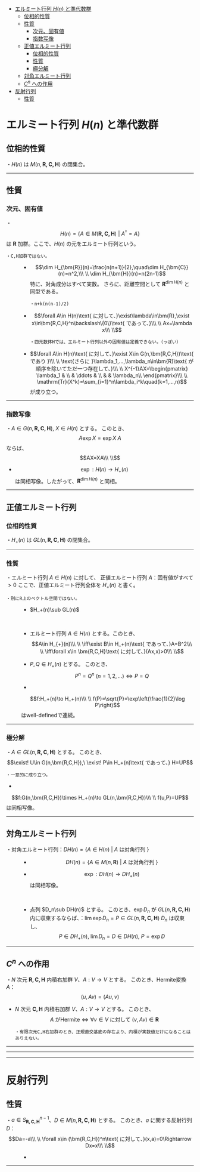 
- [エルミート行列 $H(n)$ と準代数群](#エルミート行列-hn-と準代数群)
  - [位相的性質](#位相的性質)
  - [性質](#性質)
    - [次元、固有値](#次元固有値)
    - [指数写像](#指数写像)
  - [正値エルミート行列](#正値エルミート行列)
    - [位相的性質](#位相的性質-1)
    - [性質](#性質-1)
    - [極分解](#極分解)
  - [対角エルミート行列](#対角エルミート行列)
  - [$C^n$ への作用](#cn-への作用)
- [反射行列](#反射行列)
  - [性質](#性質-2)



# エルミート行列 $H(n)$ と準代数群

## 位相的性質

・$H(n)$ は $M(n,\bm{R,C,H})$ の閉集合。

---

## 性質

### 次元、固有値

<dl><dt>

・$$H(n)=\{A\in M(\bm{R,C,H})\ |\ A^{\dag}=A\}$$は $\bm{R}$ 加群。ここで、$H(n)$ の元をエルミート行列という。

    ・C,H加群ではない。

</dt><dd>

- $$\dim H_{\bm{R}}(n)=\frac{n(n+1)}{2},\quad\dim H_{\bm{C}}(n)=n^2,\\\ \\
\dim H_{\bm{H}}(n)=n(2n-1)$$特に、対角成分はすべて実数。
さらに、距離空間として $\bm{R}^{\dim H(n)}$ と同型である。

      ・n+k(n(n-1)/2)

- $$\forall A\in H(n)\text{ に対して、}\exist\lambda\in\bm{R},\exist x\in\bm{R,C,H}^n\backslash\{0\}\text{ であって、}\\\ \\
Ax=\lambda x\\\ \\$$

      ・四元数体Hでは、エルミート行列以外の固有値は定義できない。（っぽい）

- $$\forall A\in H(n)\text{ に対して、}\exist X\in G(n,\bm{R,C,H})\text{ であり }\\\ \\
\text{さらに }\lambda_1,...,\lambda_n\in\bm{R}\text{ が順序を除いてただ一つ存在して、}\\\ \\
X^{-1}AX=\begin{pmatrix}
\lambda_1 & \\
 & \ddots & \\
 & & \lambda_n\\
\end{pmatrix}\\\ \\
\mathrm{Tr}(X^k)=\sum_{i=1}^n\lambda_i^k\quad(k=1,...,n)$$が成り立つ。


</dd></dl> 

---

### 指数写像

・$A\in G(n,\bm{R,C,H}),\ X\in H(n)$ とする。
このとき、
$$A\exp X=\exp X\ A$$ならば、
$$AX=XA\\\ \\$$

- $$\exp:H(n)\to H_+(n)$$は同相写像。したがって、$\bm{R}^{\dim H(n)}$ と同相。



---

## 正値エルミート行列

### 位相的性質

・$H_+(n)$ は $GL(n,\bm{R,C,H})$ の閉集合。

---

### 性質

<dl><dt>

・エルミート行列 $A\in H(n)$ に対して、
正値エルミート行列 $A$：固有値がすべて $>0$
ここで、正値エルミート行列全体を $H_{+}(n)$ と書く。

    ・別にR上のベクトル空間ではない。

</dt><dd>

- $H_+(n)\sub GL(n)$
<br>

- エルミート行列 $A\in H(n)$ とする。このとき、
$$A\in H_{+}(n)\\\ \\
\iff\exist B\in H_+(n)\text{ であって、}A=B^2\\\ \\
\iff\forall x\in \bm{R,C,H}\text{ に対して、}(Ax,x)>0\\\ \\$$

- $P,Q\in H_+(n)$ とする。
このとき、$$P^n=Q^n\ (n=1,2,...)\iff P=Q$$

- 
$$f:H_+(n)\to H_+(n)\\\ \\
f(P)=\sqrt{P}=\exp\left(\frac{1}{2}\log P\right)$$ はwell-definedで連続。

</dd></dl> 

--- 

### 極分解

・$A\in GL(n,\bm{R,C,H})$ とする。
このとき、$$\exist! U\in G(n,\bm{R,C,H}),\ \exist! P\in H_+(n)\text{ であって、} H=UP$$ 

    ・一意的に成り立つ。

- 
$$f:G(n,\bm{R,C,H})\times H_+(n)\to GL(n,\bm{R,C,H})\\\ \\
f(u,P)=UP$$は同相写像。




---

## 対角エルミート行列

<dl><dt>

・対角エルミート行列：$DH(n)=\{A\in H(n)\ |\ A\text{ は対角行列 }\}$
<br>

</dt><dd>

- $$DH(n)=\{A\in M(n,\bm{R})\ |\ A\text{ は対角行列 }\}$$

- $$\exp:DH(n)\to DH_+(n)$$ は同相写像。
<br>

- 点列 $D_n\sub DH(n)$ とする。
このとき、$\exp D_n$ が $GL(n,\bm{R,C,H})$ 内に収束するならば、：$\lim \exp D_n=P\in GL(n,\bm{R,C,H})$
$D_n$ は収束し、
$$P\in DH_+(n),\ \lim D_n=D\in DH(n),\ P=\exp D$$


</dd></dl> 

---

## $C^n$ への作用

・$N$ 次元 $\bm{R,C,H}$ 内積右加群 $V$、$A:V\to V$ とする。
このとき、Hermite変換 $A$：
$$(u,Av)=(Au,v)$$

- $N$ 次元 $\bm{C,H}$ 内積右加群 $V$、$A:V\to V$ とする。
このとき、
$$A\text{ がHermite}\iff\forall v\in V\text{ に対して }(v,Av)\in\bm{R}$$

      ・有限次元C,H右加群のとき、正規直交基底の存在より、内積が実数値だけになることはありえない。


---
---
---

# 反射行列

## 性質

<dl><dt>

・$a\in S_{\bm{R,C,H}}^{n-1}$、$D\in M(n,\bm{R,C,H})$ とする。
このとき、$a$ に関する反射行列 $D$：
$$Da=-a\\\ \\
\forall x\in (\bm{R,C,H})^n\text{ に対して、}(x,a)=0\Rightarrow Dx=x\\\ \\$$

</dt><dd>

- 


</dd></dl> 


---